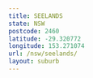 ```yaml
---
title: SEELANDS
state: NSW
postcode: 2460
latitude: -29.320772
longitude: 153.271074
url: /nsw/seelands/
layout: suburb
---
```

